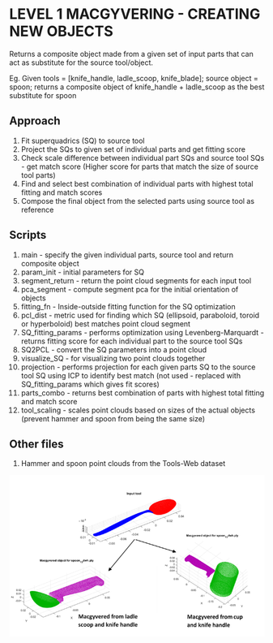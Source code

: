 # LEVEL 1 MACGYVERING - CREATING NEW OBJECTS #

Returns a composite object made from a given set of input parts that can act as substitute for the source tool/object.

Eg. Given tools = [knife_handle, ladle_scoop, knife_blade]; source object = spoon; returns a composite object of knife_handle + ladle_scoop as the best substitute for spoon

## Approach ## 
1) Fit superquadrics (SQ) to source tool
2) Project the SQs to given set of individual parts and get fitting score
3) Check scale difference between individual part SQs and source tool SQs - get match score (Higher score for parts that match the size of source tool parts)
4) Find and select best combination of individual parts with highest total fitting and match scores
5) Compose the final object from the selected parts using source tool as reference
          
## Scripts ## 
1) main - specify the given individual parts, source tool and return composite object
2) param_init - initial parameters for SQ
3) segment_return - return the point cloud segments for each input tool
4) pca_segment - compute segment pca for the initial orientation of objects
5) fitting_fn - Inside-outside fitting function for the SQ optimization
6) pcl_dist - metric used for finding which SQ (ellipsoid, paraboloid, toroid or hyperboloid) best matches point cloud segment
7) SQ_fitting_params - performs optimization using Levenberg-Marquardt - returns fitting score for each individual part to the source tool SQs
8) SQ2PCL - convert the SQ parameters into a point cloud
9) visualize_SQ - for visualizing two point clouds together
10) projection - performs projection for each given parts SQ to the source tool SQ using ICP to identify best match (not used - replaced with SQ_fitting_params which gives fit scores)
11) parts_combo - returns best combination of parts with highest total fitting and match score
12) tool_scaling - scales point clouds based on sizes of the actual objects (prevent hammer and spoon from being the same size)         
         
## Other files ## 
1) Hammer and spoon point clouds from the Tools-Web dataset
             
             
![alt text](Object_compose.png)


       
